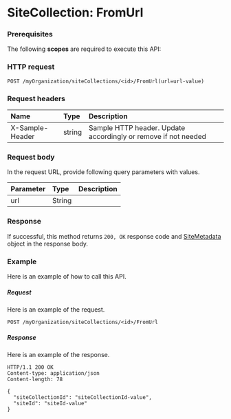 # SiteCollection: FromUrl


### Prerequisites
The following **scopes** are required to execute this API: 
### HTTP request
<!-- { "blockType": "ignored" } -->
```http
POST /myOrganization/siteCollections/<id>/FromUrl(url=url-value)

```
### Request headers
| Name       | Type | Description|
|:---------------|:--------|:----------|
| X-Sample-Header  | string  | Sample HTTP header. Update accordingly or remove if not needed|

### Request body
In the request URL, provide following query parameters with values.

| Parameter	   | Type	|Description|
|:---------------|:--------|:----------|
|url|String||

### Response
If successful, this method returns `200, OK` response code and [SiteMetadata](../resources/sitemetadata.md) object in the response body.

### Example
Here is an example of how to call this API.
##### Request
Here is an example of the request.
<!-- {
  "blockType": "request",
  "name": "sitecollection_fromurl"
}-->
```http
POST /myOrganization/siteCollections/<id>/FromUrl
```

##### Response
Here is an example of the response.
<!-- {
  "blockType": "response",
  "truncated": false,
  "@odata.type": "microsoft.graph.sitemetadata"
} -->
```http
HTTP/1.1 200 OK
Content-type: application/json
Content-length: 78

{
  "siteCollectionId": "siteCollectionId-value",
  "siteId": "siteId-value"
}
```

<!-- uuid: aef2ac2d-e315-487d-b3bf-aaa49abdef7d
2015-10-21 09:37:36 UTC -->
<!-- {
  "type": "#page.annotation",
  "description": "SiteCollection: FromUrl",
  "keywords": "",
  "section": "documentation",
  "tocPath": ""
}-->